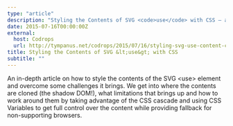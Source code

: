 ```yaml
---
type: "article"
description: "Styling the Contents of SVG <code>use</code> with CSS — article by Sara Soueidan"
date: 2015-07-16T00:00:00Z
external:
  host: Codrops
  url: http://tympanus.net/codrops/2015/07/16/styling-svg-use-content-css/
title: Styling the Contents of SVG &lt;use&gt; with CSS
subtitle: ""
---
```


<p class="size-2x">
	An in-depth article on how to style the contents of the SVG &lt;use&gt; element and overcome some challenges it brings. We get into where the contents are cloned (the shadow DOM!), what limitations that brings up and how to work around them by taking advantage of the CSS cascade and using CSS Variables to get full control over the content while providing fallback for non-supporting browsers.
</p>
